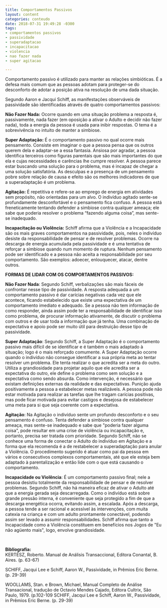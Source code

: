 ```yaml
---
title: Comportamentos Passivos
layout: content
categories: conteudo
date: 2018-07-31 19:49:28 -0300
tags:
- comportamentos passivos
- passividade
- superadaptacao
- incapacitacao
- violencia
- nao fazer nada
- super agitacao

---
```

Comportamento passivo é utilizado para manter as relações simbióticas. É a defesa mais comum que as pessoas adotam para proteger-se do desconforto de adotar a posição ativa na resolução de uma dada situação. 

Segundo Aaron e Jacqui Schiff, as manifestações observáveis de passividade são identificadas através de quatro comportamentos passivos: 

**Não Fazer Nada:** Ocorre quando em uma situação problema a resposta é, passivamente, nada fazer (em oposição a ativar o Adulto e decidir não fazer nada), toda a energia da pessoa é usada para inibir respostas. O tema é a sobrevivência no intuito de manter a simbiose.

**Super Adaptação:** É o comportamento passivo no qual ocorre mais pensamento. Consiste em imaginar o que a pessoa pensa que os outros querem dela e adaptar-se a essa fantasia. Ansiosa por agradar, a pessoa identifica terceiros como figuras parentais que são mais importantes do que ela e cujas necessidades e carências lhe cumpre resolver. A pessoa parece estar buscando uma solução para o problema, mas é incapaz de chegar a uma solução satisfatória. As desculpas e a presença de um pensamento pobre sobre relação de causa e efeito são os melhores indicadores de que a superadaptação é um problema.

**Agitação:** É repetitiva e refere-se ao emprego de energia em atividades sem propósito, não orientadas para um alvo. O indivíduo agitado sente-se profundamente desconfortável e o pensamento fica confuso. A pessoa está freneticamente tentando defender a simbiose contra qualquer ameaça; ele sabe que poderia resolver o problema “fazendo alguma coisa”, mas sente-se inadequado. 

**Incapacitação ou Violência:** Schiff afirma que a Violência e a Incapacidade são os mais graves comportamentos na passividade, pois, neles o indivíduo desiste da responsabilidade de pensar e de resolver problemas. Ocorre na descarga de energia acumulada pela passividade e é uma tentativa de reforçar a simbiose quando num momento de ruptura. Nenhum pensamento pode ser identificado e a pessoa não aceita a responsabilidade por seu comportamento. São exemplos: adoecer, enlouquecer, atacar, dentre outros.

**FORMAS DE LIDAR COM OS COMPORTAMENTOS PASSIVOS:**

**Não Fazer Nada**: Segundo Schiff, verbalizações são mais fáceis de confrontar nesse tipo de passividade. A resposta adequada a um comportamento passivo é dar carícias negativas cada vez que ele acontece, ficando estabelecido que existe uma expectativa de um comportamento imediato e adequado. Se a pessoa não tem informação de como responder, ainda assim pode ter a responsabilidade de identificar isso como problema, de procurar informação ativamente, de discutir o problema com outros e de usar toda a informação que já tenha. Uma combinação de expectativa e apoio pode ser muito útil para destruição desse tipo de passividade.

**Super Adaptação**: Segundo Schiff, a Super Adaptação é o comportamento passivo mais difícil de se identificar e é também o mais adaptado à situação; logo é o mais reforçado comumente. A Super Adaptação ocorre quando o indivíduo não consegue identificar a sua própria meta ao tentar resolver um problema. Ele tenta realizar o que acredita ser a meta do outro. Utiliza a grandiosidade para projetar aquilo que ele acredita ser a expectativa do outro, ele define o problema como sem solução e a expectativa como sendo absurda. Como intervenção, é necessário que existam definições externas da realidade e das expectativas. Punição ajuda positivamente a pessoa a estabelecer metas realizáveis. A pessoa pode não estar motivada para realizar as tarefas que lhe tragam carícias positivas, mas pode ficar motivada para evitar castigos e desejosa de estabelecer uma meta para si que seja coerente com a expectativa.

**Agitação**: Na Agitação o indivíduo sente um profundo desconforto e o seu pensamento é confuso. Tenta defender a simbiose contra qualquer ameaça, mas sente-se inadequado e sabe que "poderia fazer alguma coisa", pode resultar em uma crise de violência ou incapacitação e, portanto, precisa ser tratada com prioridade. Segundo Schiff, não se conhece uma forma de conectar o Adulto do indivíduo em Agitação e a forma que ela recomenda é a de restabelecer a superadaptação para anular a Violência. O procedimento sugerido é atuar como pai da pessoa em vários e consecutivos complexos comportamentais, até que ele esteja bem adaptado à parentalização e então lide com o que está causando o comportamento. 

**Incapacidade ou Violência**: É um comportamento passivo final; nele a pessoa desistiu totalmente da responsabilidade de pensar e de resolver problemas. Segundo Schiff, não há maneira eficaz de ativar o Adulto até que a energia gerada seja descarregada. Como o indivíduo está sobre grande pressão interna, é conveniente que seja protegido a fim de que a descarga energética ocorra, evitando assim, a escalada. Após a descarga, a pessoa tende a ser racional e acessível às intervenções, com muita catexia na criança e com um adulto prontamente conectável, podendo assim ser levado a assumir responsabilidades. Schiff afirma que tanto a Incapacidade como a Violência constituem em benefícios nos Jogos de "Eu não agüento mais", logo, envolve grandiosidade.

 

**Bibliografia:**  
KERTÉSZ, Roberto. Manual de Análisis Transaccional, Editora Conantal, B. Aires. (p. 63-67)

SCHIFF, Jacqui Lee e Schiff, Aaron W., Passividade, in Prêmios Eric Berne. (p. 29-39)

WOOLLAMS, Stan. e Brown, Michael, Manual Completo de Análise Transacional, tradução de Octavio Mendes Cajado, Editora Cultrix, São Paulo, 1979. (p.102-109 SCHIFF, Jacqui Lee e Schiff, Aaron W., Passividade, in Prêmios Eric Berne. (p. 29-39)